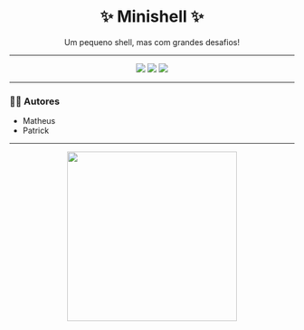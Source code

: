 <h1 align="center">✨ Minishell ✨</h1>

<p align="center">Um pequeno shell, mas com grandes desafios!</p>

---

<p align="center">
  <img src="https://img.shields.io/badge/Language-C-blue?style=flat-square&logo=c" />
  <img src="https://img.shields.io/badge/Status-Em%20Desenvolvimento-orange?style=flat-square" />
  <img src="https://img.shields.io/badge/Project-42%20School-green?style=flat-square" />
</p>

---

### 👨‍💻 Autores
- Matheus  
- Patrick  

---

<p align="center">
  <img src="https://media4.giphy.com/media/v1.Y2lkPTc5MGI3NjExcXM1YzA3NDRpdmsxcTExbmYwamUyd2lteHdnZWloM2c5aHk5MmUyYSZlcD12MV9pbnRlcm5hbF9naWZfYnlfaWQmY3Q9Zw/25UxpWoNBu8nOtURm9/giphy.gif" width="300px" />
</p>
